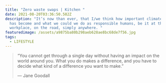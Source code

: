 ```yaml
---
title: "Zero waste swaps | Kitchen "
date: 2021-08-20T03:36:50.582Z
description: "It’s now than ever, that I/we think how important climate change
  has become and what we could we do as responsible humans, be it at the home,
  workplace, on the road, simply anywhere. "
featuredimage: /assets/a9875ba80b298aeb628ae8bc68de7f56.jpg
tags:
  - LIFESTYLE
---
```

> “You cannot get through a single day without having an impact on the world around you. What you do makes a difference, and you have to decide what kind of a difference you want to make.”
>
> — Jane Goodall